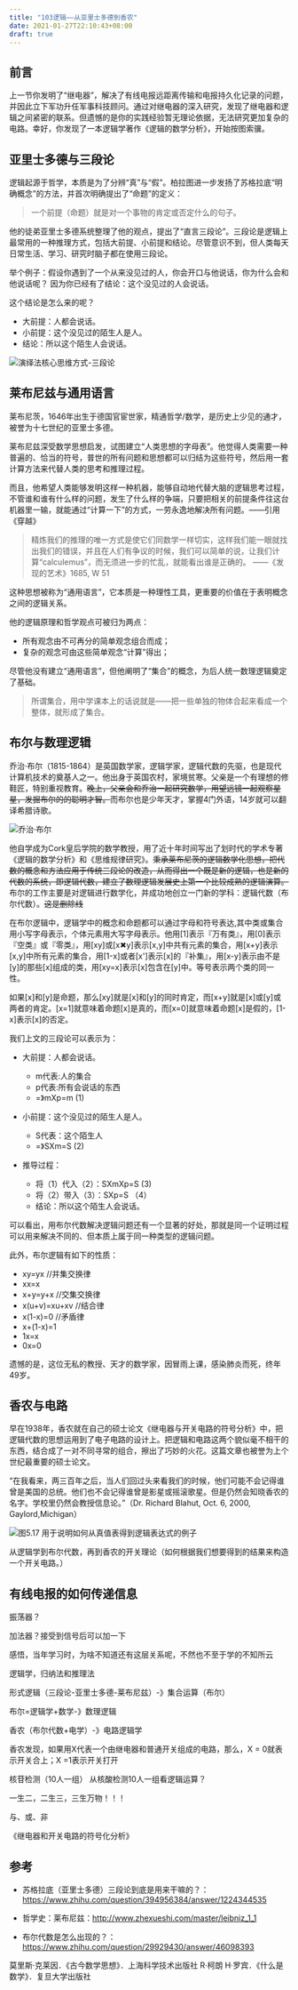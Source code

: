 ```yaml
---
title: "103逻辑——从亚里士多德到香农"
date: 2021-01-27T22:10:43+08:00
draft: true
---
```


## 前言
上一节你发明了“继电器”，解决了有线电报远距离传输和电报持久化记录的问题，并因此立下军功升任军事科技顾问。通过对继电器的深入研究，发现了继电器和逻辑之间紧密的联系。但遗憾的是你的实践经验暂无理论依据，无法研究更加复杂的电路。幸好，你发现了一本逻辑学著作《逻辑的数学分析》，开始按图索骥。

## 亚里士多德与三段论
逻辑起源于哲学，本质是为了分辨“真”与“假”。柏拉图进一步发扬了苏格拉底“明确概念”的方法，并首次明确提出了“命题”的定义：
>一个前提（命题）就是对一个事物的肯定或否定什么的句子。

他的徒弟亚里士多德系统整理了他的观点，提出了“直言三段论”。三段论是逻辑上最常用的一种推理方式，包括大前提、小前提和结论。尽管意识不到，但人类每天日常生活、学习、研究时脑子都在使用三段论。

举个例子：假设你遇到了一个从来没见过的人，你会开口与他说话，你为什么会和他说话呢？ 因为你已经有了结论：这个没见过的人会说话。

这个结论是怎么来的呢？
- 大前提：人都会说话。
- 小前提：这个没见过的陌生人是人。
- 结论：所以这个陌生人会说话。

![演绎法核心思维方式-三段论](https://upload-images.jianshu.io/upload_images/3089196-122a3f851de49762.jpg?imageMogr2/auto-orient/strip|imageView2/2/w/851/format/webp)


## 莱布尼兹与通用语言
莱布尼茨，1646年出生于德国官宦世家，精通哲学/数学，是历史上少见的通才，被誉为十七世纪的亚里士多德。

莱布尼兹深受数学思想启发，试图建立“人类思想的字母表”。他觉得人类需要一种普遍的、恰当的符号，普世的所有问题和思想都可以归结为这些符号，然后用一套计算方法来代替人类的思考和推理过程。

而且，他希望人类能够发明这样一种机器，能够自动地代替大脑的逻辑思考过程，不管谁和谁有什么样的问题，发生了什么样的争端，只要把相关的前提条件往这台机器里一输，就能通过“计算一下”的方式，一劳永逸地解决所有问题。——引用《穿越》

>精炼我们的推理的唯一方式是使它们同数学一样切实，这样我们能一眼就找出我们的错误，并且在人们有争议的时候，我们可以简单的说，让我们计算“calculemus”，而无须进一步的忙乱，就能看出谁是正确的。
>——《发现的艺术》1685, W 51

这种思想被称为“通用语言”，它本质是一种理性工具，更重要的价值在于表明概念之间的逻辑关系。

他的逻辑原理和哲学观点可被归为两点：
- 所有观念由不可再分的简单观念组合而成；
- 复杂的观念可由这些简单观念“计算”得出；

尽管他没有建立“通用语言”，但他阐明了“集合”的概念，为后人统一数理逻辑奠定了基础。
> 所谓集合，用中学课本上的话说就是——把一些单独的物体合起来看成一个整体，就形成了集合。

## 布尔与数理逻辑
乔治·布尔（1815-1864）是英国数学家，逻辑学家，逻辑代数的先驱，也是现代计算机技术的奠基人之一。他出身于英国农村，家境贫寒。父亲是一个有理想的修鞋匠，特别重视教育。~~晚上，父亲会和乔治一起研究数学，用望远镜一起观察星星，发掘布尔的的聪明才智。~~而布尔也是少年天才，掌握4门外语，14岁就可以翻译希腊诗歌。

![乔治·布尔](https://inews.gtimg.com/newsapp_bt/0/11898140698/641)

他自学成为Cork皇后学院的数学教授，用了近十年时间写出了划时代的学术专著《逻辑的数学分析》和《思维规律研究》。~~秉承莱布尼茨的逻辑数学化思想，把代数的概念和方法应用于传统三段论的改造，从而得出一个既是新的逻辑，也是新的代数的系统，即逻辑代数，建立了数理逻辑发展史上第一个比较成熟的逻辑演算。~~布尔的工作主要是对逻辑进行数学化，并成功地创立一门新的学科：逻辑代数（布尔代数）。~~这是删除线~~

在布尔逻辑中，逻辑学中的概念和命题都可以通过字母和符号表达,其中类或集合用小写字母表示，个体元素用大写字母表示。他用[1]表示『万有类』，用[0]表示『空类』或『零类』，用[xy]或[x✖y]表示[x,y]中共有元素的集合，用[x+y]表示[x,y]中所有元素的集合，用[1-x]或者[x']表示[x]的『补集』，用[x-y]表示由不是[y]的那些[x]组成的类，用[xy=x]表示[x]包含在[y]中。等号表示两个类的同一性。

如果[x]和[y]是命题，那么[xy]就是[x]和[y]的同时肯定，而[x+y]就是[x]或[y]或两者的肯定。[x=1]就意味着命题[x]是真的，而[x=0]就意味着命题[x]是假的，[1-x]表示[x]的否定。

我们上文的三段论可以表示为：

- 大前提：人都会说话。
    - m代表:人的集合
    - p代表:所有会说话的东西
    - =》mXp=m  (1)
- 小前提：这个没见过的陌生人是人。
    - S代表：这个陌生人
    - =》SXm=S  (2)

- 推导过程：
    - 将（1）代入（2）：SXmXp=S (3)
    - 将（2）带入（3）：SXp=S （4）
    - 结论：所以这个陌生人会说话。

可以看出，用布尔代数解决逻辑问题还有一个显著的好处，那就是同一个证明过程可以用来解决不同的、但本质上属于同一种类型的逻辑问题。

此外，布尔逻辑有如下的性质：
- xy=yx //并集交换律
- xx=x
- x+y=y+x  //交集交换律
- x(u+v)=xu+xv //结合律
- x(1-x)=0 //矛盾律
- x+(1-x)=1
- 1x=x
- 0x=0

遗憾的是，这位无私的教授、天才的数学家，因冒雨上课，感染肺炎而死，终年49岁。

## 香农与电路

早在1938年，香农就在自己的硕士论文《继电器与开关电路的符号分析》中，把逻辑代数的思想运用到了电子电路的设计上。把逻辑和电路这两个貌似毫不相干的东西，结合成了一对不同寻常的组合，擦出了巧妙的火花。这篇文章也被誉为上个世纪最重要的硕士论文。

“在我看来，两三百年之后，当人们回过头来看我们的时候，他们可能不会记得谁曾是美国的总统。他们也不会记得谁曾是影星或摇滚歌星。但是仍然会知晓香农的名字。学校里仍然会教授信息论。”（Dr. Richard Blahut, Oct. 6, 2000, Gaylord,Michigan）

![图5.17 用于说明如何从真值表得到逻辑表达式的例子](https://res.weread.qq.com/wrepub/epub_23914546_119)


从逻辑学到布尔代数，再到香农的开关理论（如何根据我们想要得到的结果来构造一个开关电路。）

## 有线电报的如何传递信息

振荡器？

加法器？接受到信号后可以加一下


感悟，当年学习时，为啥不知道还有这层关系呢，不然也不至于学的不知所云


逻辑学，归纳法和推理法

形式逻辑（三段论-亚里士多德-莱布尼兹）-》集合运算（布尔）

布尔=逻辑学+数学-》数理逻辑

香农（布尔代数+电学）-》电路逻辑学

香农发现，如果用X代表一个由继电器和普通开关组成的电路，那么，X = 0就表示开关合上；X =1表示开关打开




核苷检测（10人一组）
从核酸检测10人一组看逻辑运算？


一生二，二生三，三生万物！！！

与、或、非

《继电器和开关电路的符号化分析》

## 参考
- 苏格拉底（亚里士多德）三段论到底是用来干嘛的？：https://www.zhihu.com/question/394956384/answer/1224344535
- 哲学史：莱布尼兹：http://www.zhexueshi.com/master/leibniz_1_1

- 布尔代数是怎么出现的？：https://www.zhihu.com/question/29929430/answer/46098393

莫里斯·克莱因．《古今数学思想》．上海科学技术出版社
R·柯朗 H·罗宾．《什么是数学》．复旦大学出版社